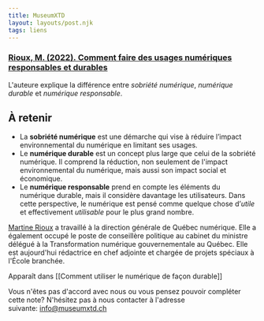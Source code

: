 ```yaml
---
title: MuseumXTD
layout: layouts/post.njk
tags: liens
---
```

### [Rioux, M. (2022). Comment faire des usages numériques responsables et durables](https://ecolebranchee.com/comment-faire-des-usages-numeriques-responsables-et-durables/)
L'auteure explique la différence entre *sobriété numérique*, *numérique durable* et *numérique responsable*. 

## À retenir
- La **sobriété numérique** est une démarche qui vise à réduire l’impact environnemental du numérique en limitant ses usages. 
- Le **numérique durable** est un concept plus large que celui de la sobriété numérique. Il comprend la réduction, non seulement de l'impact environnemental du numérique, mais aussi son impact social et économique.
- Le **numérique responsable** prend en compte les éléments du numérique durable, mais il considère davantage les utilisateurs. Dans cette perspective, le numérique est pensé comme quelque chose d’_utile_ et effectivement _utilisable_ pour le plus grand nombre.
  
[Martine Rioux](https://ecolebranchee.com/author/martine/) a travaillé à la direction générale de Québec numérique. Elle a également occupé le poste de conseillère politique au cabinet du ministre délégué à la Transformation numérique gouvernementale au Québec. Elle est aujourd'hui rédactrice en chef adjointe et chargée de projets spéciaux à l'École branchée.


Apparaît dans [[Comment utiliser le numérique de façon durable]]

Vous n'êtes pas d'accord avec nous ou vous pensez pouvoir compléter cette note? N'hésitez pas à nous contacter à l'adresse suivante: [info@museumxtd.ch](mailto:info@museumxtd.ch)